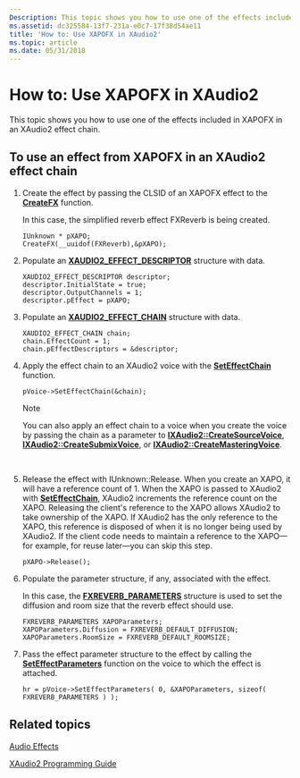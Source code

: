 ```yaml
---
Description: This topic shows you how to use one of the effects included in XAPOFX in an XAudio2 effect chain.
ms.assetid: dc325584-13f7-231a-e0c7-17f38d54ae11
title: 'How to: Use XAPOFX in XAudio2'
ms.topic: article
ms.date: 05/31/2018
---
```


# How to: Use XAPOFX in XAudio2

This topic shows you how to use one of the effects included in XAPOFX in an XAudio2 effect chain.

## To use an effect from XAPOFX in an XAudio2 effect chain

1.  Create the effect by passing the CLSID of an XAPOFX effect to the [**CreateFX**](/windows/desktop/api/XAPOFX/nf-xapofx-createfx) function.

    In this case, the simplified reverb effect FXReverb is being created.

    ```
    IUnknown * pXAPO;
    CreateFX(__uuidof(FXReverb),&pXAPO);
    ```

    

2.  Populate an [**XAUDIO2\_EFFECT\_DESCRIPTOR**](/windows/desktop/api/xaudio2/ns-xaudio2-xaudio2_effect_descriptor) structure with data.

    ```
    XAUDIO2_EFFECT_DESCRIPTOR descriptor;
    descriptor.InitialState = true;
    descriptor.OutputChannels = 1;
    descriptor.pEffect = pXAPO;
    ```

    

3.  Populate an [**XAUDIO2\_EFFECT\_CHAIN**](/windows/desktop/api/xaudio2/ns-xaudio2-xaudio2_effect_chain) structure with data.

    ```
    XAUDIO2_EFFECT_CHAIN chain;
    chain.EffectCount = 1;
    chain.pEffectDescriptors = &descriptor;
    ```

    

4.  Apply the effect chain to an XAudio2 voice with the [**SetEffectChain**](https://msdn.microsoft.com/library/Ee418594(v=VS.85).aspx) function.

    ```
    pVoice->SetEffectChain(&chain);
    ```

    

    > [!Note]  
    > You can also apply an effect chain to a voice when you create the voice by passing the chain as a parameter to [**IXAudio2::CreateSourceVoice**](https://msdn.microsoft.com/library/Ee418607(v=VS.85).aspx), [**IXAudio2::CreateSubmixVoice**](https://msdn.microsoft.com/library/Ee418608(v=VS.85).aspx), or [**IXAudio2::CreateMasteringVoice**](https://msdn.microsoft.com/library/Hh405048(v=VS.85).aspx).

     

5.  Release the effect with IUnknown::Release. When you create an XAPO, it will have a reference count of 1. When the XAPO is passed to XAudio2 with [**SetEffectChain**](https://msdn.microsoft.com/library/Ee418594(v=VS.85).aspx), XAudio2 increments the reference count on the XAPO. Releasing the client's reference to the XAPO allows XAudio2 to take ownership of the XAPO. If XAudio2 has the only reference to the XAPO, this reference is disposed of when it is no longer being used by XAudio2. If the client code needs to maintain a reference to the XAPO—for example, for reuse later—you can skip this step.

    ```
    pXAPO->Release();
    ```

    

6.  Populate the parameter structure, if any, associated with the effect.

    In this case, the [**FXREVERB\_PARAMETERS**](/windows/desktop/api/xapofx/ns-xapofx-fxreverb_parameters) structure is used to set the diffusion and room size that the reverb effect should use.

    ```
    FXREVERB_PARAMETERS XAPOParameters;
    XAPOParameters.Diffusion = FXREVERB_DEFAULT_DIFFUSION;
    XAPOParameters.RoomSize = FXREVERB_DEFAULT_ROOMSIZE;
    ```

    

7.  Pass the effect parameter structure to the effect by calling the [**SetEffectParameters**](https://msdn.microsoft.com/library/Ee418595(v=VS.85).aspx) function on the voice to which the effect is attached.

    ```
    hr = pVoice->SetEffectParameters( 0, &XAPOParameters, sizeof( FXREVERB_PARAMETERS ) );
    ```

    

## Related topics

<dl> <dt>

[Audio Effects](audio-effects.md)
</dt> <dt>

[XAudio2 Programming Guide](programming-guide.md)
</dt> </dl>

 

 



